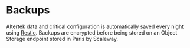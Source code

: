 # Backups

Altertek data and critical configuration is automatically saved every night using [Restic](https://restic.net/).
Backups are encrypted before being stored on an Object Storage endpoint stored in Paris by Scaleway.